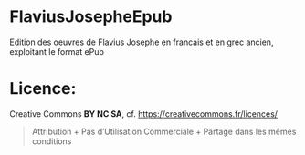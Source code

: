 # FlaviusJosepheEpub
Edition des oeuvres de Flavius Josephe en francais et en grec ancien, exploitant le format ePub

# Licence:

Creative Commons **BY NC SA**, cf. https://creativecommons.fr/licences/
> Attribution + Pas d’Utilisation Commerciale + Partage dans les mêmes conditions
>
>

